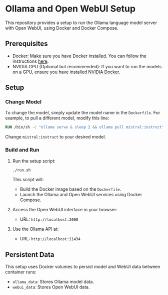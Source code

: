 # Ollama and Open WebUI Setup

This repository provides a setup to run the Ollama language model server with Open WebUI, using Docker and Docker Compose.

## Prerequisites

- Docker: Make sure you have Docker installed. You can follow the instructions [here](https://docs.docker.com/get-docker/).
- NVIDIA GPU (Optional but recommended): If you want to run the models on a GPU, ensure you have installed [NVIDIA Docker](https://docs.nvidia.com/datacenter/cloud-native/container-toolkit/install-guide.html).

## Setup

### Change Model

To change the model, simply update the model name in the `Dockerfile`. For example, to pull a different model, modify this line:

```Dockerfile
RUN /bin/sh -c "ollama serve & sleep 2 && ollama pull mistral:instruct"
```

Change `mistral:instruct` to your desired model.

### Build and Run

1. Run the setup script:

   ```bash
   ./run.sh
   ```

   This script will:
   - Build the Docker image based on the `Dockerfile`.
   - Launch the Ollama and Open WebUI services using Docker Compose.

2. Access the Open WebUI interface in your browser:

   - URL: `http://localhost:3000`

3. Use the Ollama API at:

   - URL: `http://localhost:11434`

## Persistent Data

This setup uses Docker volumes to persist model and WebUI data between container runs:

- `ollama_data`: Stores Ollama model data.
- `webui_data`: Stores Open WebUI data.
